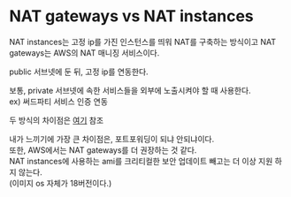 # NAT gateways vs NAT instances

NAT instances는 고정 ip를 가진 인스턴스를 띄워 NAT를 구축하는 방식이고 NAT gateways는 AWS의 NAT 매니징 서비스이다.

public 서브넷에 둔 뒤, 고정 ip를 연동한다.

보통, private 서브넷에 속한 서비스들을 외부에 노출시켜야 할 때 사용한다.  
ex) 써드파티 서비스 인증 연동

두 방식의 차이점은
[여기](https://docs.aws.amazon.com/vpc/latest/userguide/vpc-nat-comparison.html) 참조

내가 느끼기에 가장 큰 차이점은, 포트포워딩이 되냐 안되냐이다.  
또한, AWS에서는 NAT gateways를 더 권장하는 것 같다.  
NAT instances에 사용하는 ami를 크리티컬한 보안 업데이트 빼고는 더 이상 지원 하지 않는다.  
(이미지 os 자체가 18버전이다.)
